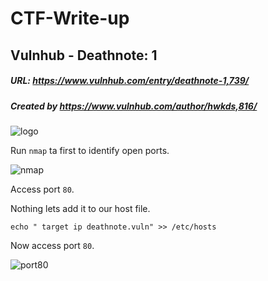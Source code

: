# CTF-Write-up

## Vulnhub -  Deathnote: 1

##### URL: https://www.vulnhub.com/entry/deathnote-1,739/

##### Created by _https://www.vulnhub.com/author/hwkds,816/_

![logo](https://user-images.githubusercontent.com/20625004/166140788-8abce583-7943-45dc-b89d-8c4504d931e8.PNG)

Run ``nmap`` ta first to identify open ports.

![nmap](https://user-images.githubusercontent.com/20625004/166147772-58a273ea-c4e9-4949-bc16-e4b4aa202085.PNG)

Access port ``80``.

Nothing lets add it to our host file.

``echo " target ip deathnote.vuln" >> /etc/hosts``

Now access port ``80``.

![port80](https://user-images.githubusercontent.com/20625004/166147863-772ecc8f-5ae9-4a48-b316-ef162bdcc183.PNG)
